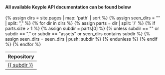 ---
---
#### All available Keyple API documentation can be found below

<table>
 <thead>
   <tr>
     <th>Repository</th>
   </tr>
 </thead>
 <tbody>
   {% assign dirs = site.pages | map: 'path' | sort %}
   {% assign seen_dirs = "" | split: "," %}
   {% for dir in dirs %}
     {% assign parts = dir | split: '/' %}
     {% if parts.size > 1 %}
       {% assign subdir = parts[0] %}
       {% unless subdir == "" or subdir == "." or subdir == "assets" or seen_dirs contains subdir %}
         <tr>
           <td><a href="{{ subdir | relative_url }}">{{ subdir }}</a></td>
         </tr>
         {% assign seen_dirs = seen_dirs | push: subdir %}
       {% endunless %}
     {% endif %}
   {% endfor %}
 </tbody>
</table>